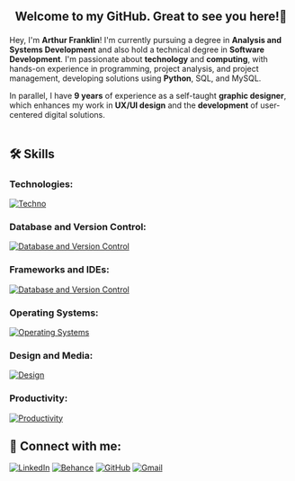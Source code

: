 ## <p align="center">  Welcome to my GitHub. Great to see you here!👋

Hey, I'm **Arthur Franklin**! I'm currently pursuing a degree in **Analysis and Systems Development** and also hold a technical degree in **Software Development**. I'm passionate about **technology** and **computing**, with hands-on experience in programming, project analysis, and project management, developing solutions using **Python**, SQL, and MySQL.

In parallel, I have **9 years** of experience as a self-taught **graphic designer**, which enhances my work in **UX/UI design** and the **development** of user-centered digital solutions.<br><br>

## 🛠️ Skills

### Technologies:<br>
[![Techno](https://skillicons.dev/icons?i=py,js,html,css,md)](https://skillicons.dev)


### Database and Version Control:<br>
[![Database and Version Control](https://skillicons.dev/icons?i=mysql,postgres,sqlite,mongodb,git,github,gitlab)](https://skillicons.dev)


### Frameworks and IDEs:
[![Database and Version Control](https://skillicons.dev/icons?i=django,flask,vscode,vscodium,pycharm,replit)](https://skillicons.dev)


### Operating Systems:<br>
[![Operating Systems](https://skillicons.dev/icons?i=windows,linux,mint,ubuntu,arch,apple)](https://skillicons.dev)


### Design and Media:<br>
[![Design](https://skillicons.dev/icons?i=photoshop,illustrator,premiere,audition,aftereffects,xd,figma,blender)](https://skillicons.dev)


### Productivity:<br>
[![Productivity](https://skillicons.dev/icons?i=notion,obsidian)](https://skillicons.dev)


## 📧 Connect with me:
[![LinkedIn](https://img.shields.io/badge/linkedin-%230077B5.svg?style=for-the-badge&logo=linkedin&logoColor=white)](https://www.linkedin.com/in/arthurfranklin/)
[![Behance](https://img.shields.io/badge/Behance-1769FF?logo=behance&logoColor=fff&style=for-the-badge)](https://behance.net/arthurcfranklin)
[![GitHub](https://img.shields.io/badge/GitHub-181717?logo=github&logoColor=fff&style=for-the-badge)](https://github.com/arthurcfranklin)
[![Gmail](https://img.shields.io/badge/-Gmail-D14836?style=for-the-badge&logo=gmail&logoColor=white&link=mailto:arthurdcaf@gmail.com)](mailto:arthurdcaf@gmail.com)
